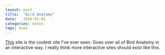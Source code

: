 ```yaml
---
layout: post
title:  "Bird Anatomy"
date:   2016-03-01
categories: notes 
tags: aves
---
```


[This][Bird Anatomy] site is the coolest site I've ever seen. Goes over all of Bird Anatomy in an interactive way.  I really think more interactive sites should exist like this.  

[Bird Anatomy]:		https://academy.allaboutbirds.org/features/birdanatomy/?utm_medium=email&_hsenc=p2ANqtz--bkONsdSaVkrQPH8yen9nGxsQzwo0xFnEuFPyLHmNFtXuJbPGODTQaRbVpac9qjltbRSy2FXf8GesonQhoGroba3y5-A&_hsmi=25062044&utm_content=25062044&utm_source=hs_email&hsCtaTracking=708b6886-17f6-4790-8762-e52f5af7f5c2%7C574f0c62-c91a-4b34-af36-a4359ccaad57